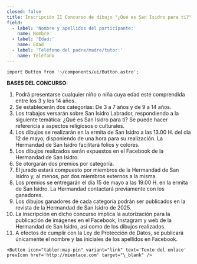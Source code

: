 ```yaml
---
closed: false
title: Inscripción II Concurso de dibujo "¿Qué es San Isidro para tí?"
field:
  - label: 'Nombre y apellidos del participante:'
    name: Nombre
  - label: 'Edad:'
    name: Edad
  - label: 'Teléfono del padre/madre/tutor:'
    name: Teléfono
---
```


`import Button from '~/components/ui/Button.astro';`

**BASES DEL CONCURSO:**

1. Podrá presentarse cualquier niño o niña cuya edad esté comprendida entre los 3 y los 14 años.
2. Se establecerán dos categorías: De 3 a 7 años y de 9 a 14 años.
3. Los trabajos versarán sobre San Isidro Labrador, respondiendo a la siguiente temática: ¿Qué es San Isidro para tí? Se puede hacer referencia a aspectos religiosos o culturales.
4. Los dibujos se realizarán en la ermita de San Isidro a las 13.00 H. del día 12 de mayo, disponiendo de una hora para su realización. La Hermandad de San Isidro facilitará folios y colores.
5. Los dibujos realizados serán expuestos en el Facebook de la Hermandad de San Isidro.
6. Se otorgarán dos premios por categoría.
7. El jurado estará compuesto por miembros de la Hermandad de San Isidro y, al menos, por dos miembros externos a la misma.
8. Los premios se entregarán el día 15 de mayo a las 19.00 H. en la ermita de San Isidro. La Hermandad contactará previamente con los ganadores.
9. Los dibujos ganadores de cada categoría podrán ser publicados en la revista de la Hermandad de San Isidro de 2025.
10. La inscripción en dicho concurso implica la autorización para la publicación de imágenes en el Facebook, Instagram y web de la Hermandad de San Isidro, así como de los dibujos realizados.
11. A efectos de cumplir con la Ley de Protección de Datos, se publicará únicamente el nombre y las iniciales de los apellidos en Facebook. 

`<Button icon="tabler:map-pin" variant="link" text='Texto del enlace' prevIcon href='http://mienlace.com' target="\_blank" />`
